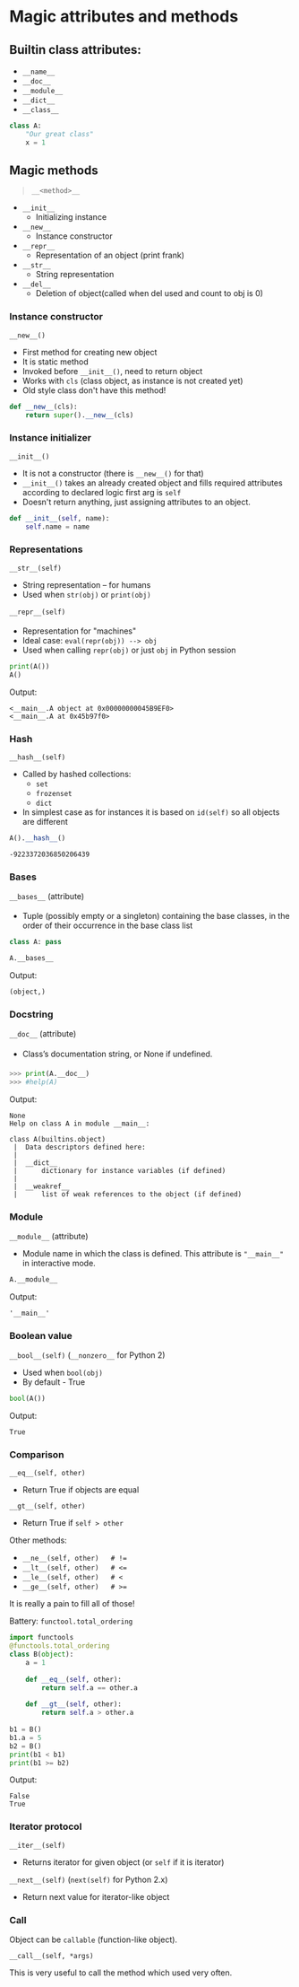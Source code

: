 # Magic attributes and methods

## Builtin class attributes:

* `__name__`
* `__doc__`
* `__module__`   
* `__dict__`
* `__class__`


```python
class A:
    "Our great class"
    x = 1 
```

## Magic methods 

> `__<method>__`

* `__init__`
    * Initializing instance   
* `__new__`
    * Instance constructor
* `__repr__`
    *  Representation of an object (print frank)   
* `__str__`
    *  String representation   
* `__del__`
    *  Deletion of object(called when del used and count to obj is 0)

### Instance constructor

`__new__()`

* First method for creating new object
* It is static method
* Invoked before `__init__()`, need to return object
* Works with ```cls``` (class object, as instance is not created yet)
* Old style class don't have this method!

```python
def __new__(cls):
    return super().__new__(cls)
```

### Instance initializer

`__init__()`

* It is not a constructor (there is `__new__()` for that)
* `__init__()` takes an already created object and fills required attributes according to declared logic first arg is `self`
* Doesn't return anything, just assigning attributes to an object.

```python
def __init__(self, name): 
    self.name = name
```

### Representations

`__str__(self)` 

* String representation – for humans 
* Used when `str(obj)` or `print(obj)`

`__repr__(self)`

* Representation for "machines"
* Ideal case: `eval(repr(obj)) --> obj`
* Used when calling `repr(obj)` or just `obj` in Python session



```python
print(A())
A()
```
Output:

    <__main__.A object at 0x00000000045B9EF0>
    <__main__.A at 0x45b97f0>



### Hash

`__hash__(self)`

* Called by hashed collections:
    * `set`
    * `frozenset`
    * `dict`
* In simplest case as for instances it is based on `id(self)` so all objects are different


```python
A().__hash__()
```

    -9223372036850206439


### Bases 

`__bases__` (attribute)

* Tuple (possibly empty or a singleton) containing the base classes, in the order of their occurrence in the base class list 


```python
class A: pass

A.__bases__
```
Output:

    (object,)



### Docstring

`__doc__` (attribute)

* Class’s documentation string, or None if undefined. 


```python
>>> print(A.__doc__)
>>> #help(A)
```
Output:

    None
    Help on class A in module __main__:
    
    class A(builtins.object)
     |  Data descriptors defined here:
     |  
     |  __dict__
     |      dictionary for instance variables (if defined)
     |  
     |  __weakref__
     |      list of weak references to the object (if defined)
    
   

### Module

`__module__`  (attribute)

* Module name in which the class is defined. This attribute is `"__main__"` in interactive mode.


```python
A.__module__
```
Output:

    '__main__'

### Boolean value

`__bool__(self)` (`__nonzero__` for Python 2)

* Used when `bool(obj)`
* By default - True


```python
bool(A())
```
Output:

    True



### Comparison

`__eq__(self, other)`

* Return True if objects are equal

`__gt__(self, other)`

* Return True if `self > other`

Other methods:
* `__ne__(self, other)   # !=`
* `__lt__(self, other)   # <=`
* `__le__(self, other)   # <`
* `__ge__(self, other)   # >=`

It is really a pain to fill all of those!

Battery: `functool.total_ordering`


```python
import functools
@functools.total_ordering
class B(object):
    a = 1
    
    def __eq__(self, other):
        return self.a == other.a
    
    def __gt__(self, other):
        return self.a > other.a
    
b1 = B()
b1.a = 5
b2 = B()
print(b1 < b1)
print(b1 >= b2)
```
Output:

    False
    True
    

### Iterator protocol

`__iter__(self)`

* Returns iterator for given object (or `self` if it is iterator)

`__next__(self)` (`next(self)` for Python 2.x)

* Return next value for iterator-like object

### Call

Object can be `callable` (function-like object).

`__call__(self, *args)`

This is very useful to call the method which used very often.


